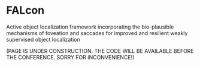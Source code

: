 # FALcon
Active object localization framework incorporating the bio-plausible mechanisms of foveation and saccades for improved and resilient weakly supervised object localization

(PAGE IS UNDER CONSTRUCTION. THE CODE WILL BE AVAILABLE BEFORE THE CONFERENCE. SORRY FOR INCONVENIENCE!)
